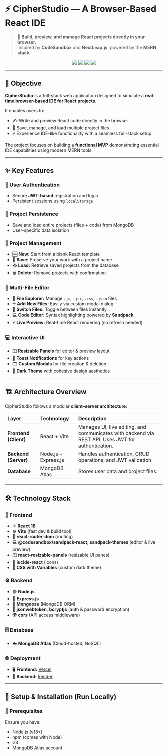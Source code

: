 # ⚡ **CipherStudio — A Browser-Based React IDE**

> 🚀 **Build, preview, and manage React projects directly in your browser.**  
> Inspired by **CodeSandbox** and **NextLeap.js**, powered by the **MERN stack**.

<p align="center">
  <img src="https://img.shields.io/badge/Frontend-Vercel-000000?style=for-the-badge&logo=vercel" />
  <img src="https://img.shields.io/badge/Backend-Render-46C6A5?style=for-the-badge&logo=render" />
  <img src="https://img.shields.io/badge/Database-MongoDB-4EA94B?style=for-the-badge&logo=mongodb" />
  <img src="https://img.shields.io/badge/Stack-MERN-3C873A?style=for-the-badge&logo=react" />
</p>

---

## 🎯 **Objective**

**CipherStudio** is a full-stack web application designed to simulate a **real-time browser-based IDE for React projects**.  

It enables users to:
- ✍️ Write and preview React code directly in the browser  
- 💾 Save, manage, and load multiple project files  
- ⚡ Experience IDE-like functionality with a seamless full-stack setup  

The project focuses on building a **functional MVP** demonstrating essential IDE capabilities using modern MERN tools.

---

## ✨ **Key Features**

### 🔐 User Authentication
- Secure **JWT-based** registration and login  
- Persistent sessions using `localStorage`  

### 💾 Project Persistence
- Save and load entire projects (files + code) from MongoDB  
- User-specific data isolation  

### 📂 Project Management
- 🆕 **New:** Start from a blank React template  
- 💾 **Save:** Preserve your work with a project name  
- 📥 **Load:** Retrieve saved projects from the database  
- 🗑️ **Delete:** Remove projects with confirmation  

### 📝 Multi-File Editor
- 🧭 **File Explorer:** Manage `.js`, `.jsx`, `.css`, `.json` files  
- ➕ **Add New Files:** Easily via custom modal dialog  
- 🔁 **Switch Files:** Toggle between files instantly  
- 💻 **Code Editor:** Syntax highlighting powered by **Sandpack**  
- ⚡ **Live Preview:** Real-time React rendering (no refresh needed)  

### 💻 Interactive UI
- 🪟 **Resizable Panels** for editor & preview layout  
- 🔔 **Toast Notifications** for key actions  
- 🗂️ **Custom Modals** for file creation & deletion  
- 🌙 **Dark Theme** with cohesive design aesthetics  

---

## 🏗️ **Architecture Overview**

CipherStudio follows a modular **client–server architecture**:

| Layer | Technology | Description |
|:------|:------------|:-------------|
| **Frontend (Client)** | React + Vite | Manages UI, live editing, and communicates with backend via REST API. Uses JWT for authentication. |
| **Backend (Server)** | Node.js + Express.js | Handles authentication, CRUD operations, and JWT validation. |
| **Database** | MongoDB Atlas | Stores user data and project files. |

---

## 🛠️ **Technology Stack**

### 🧩 Frontend
- ⚛️ **React 18**  
- ⚙️ **Vite** (fast dev & build tool)  
- 🧭 **react-router-dom** (routing)  
- 💻 **@codesandbox/sandpack-react**, **sandpack-themes** (editor & live preview)  
- 🪟 **react-resizable-panels** (resizable UI panes)  
- 🧱 **lucide-react** (icons)  
- 🎨 **CSS with Variables** (custom dark theme)

### ⚙️ Backend
- 🟢 **Node.js**  
- 🚀 **Express.js**  
- 🧩 **Mongoose** (MongoDB ORM)  
- 🔐 **jsonwebtoken**, **bcryptjs** (auth & password encryption)  
- 🌍 **cors** (API access middleware)

### 🗄️ Database
- ☁️ **MongoDB Atlas** (Cloud-hosted, NoSQL)

### 🌐 Deployment
- 🖥️ **Frontend:** [Vercel](https://vercel.com/)  
- 🧠 **Backend:** [Render](https://render.com/)

---

## 🚀 **Setup & Installation (Run Locally)**

### 🧰 Prerequisites
Ensure you have:
- Node.js (v18+)
- npm (comes with Node)
- Git
- MongoDB Atlas account



